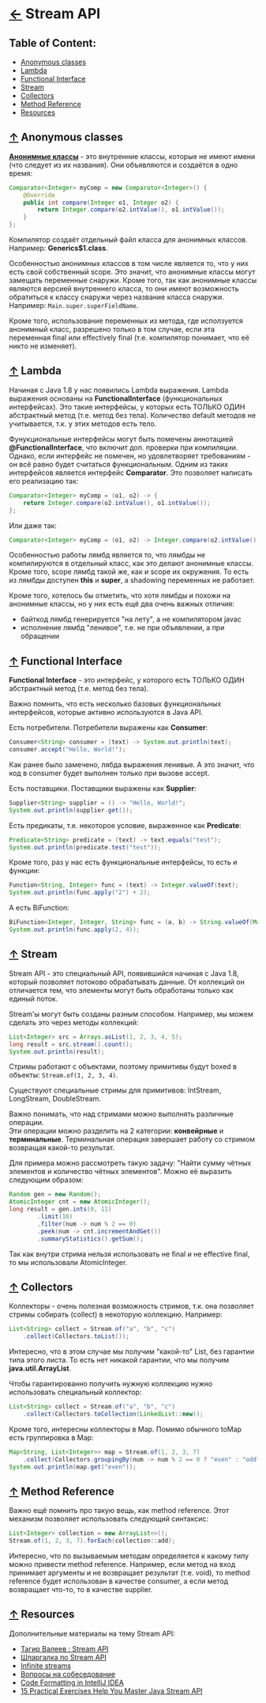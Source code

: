 # [←](../README.md) <a id="home"></a> Stream API

## Table of Content:
* [Anonymous classes](#anonymous)
* [Lambda](#lambda)
* [Functional Interface](#functional)
* [Stream](#stream)
* [Collectors](#collectors)
* [Method Reference](#methodref)
* [Resources](#resources)

## [↑](#home) <a id="anonymous"></a> Anonymous classes
**[Анонимные классы](https://docs.oracle.com/javase/tutorial/java/javaOO/anonymousclasses.html)** - это внутренние классы, которые не имеют имени (что следует из их названия). Они объявляются и создаётся в одно время:
```java
Comparator<Integer> myComp = new Comparator<Integer>() {
    @Override
    public int compare(Integer o1, Integer o2) {
        return Integer.compare(o2.intValue(), o1.intValue());
    }
};
```
Компилятор создаёт отдельный файл класса для анонимных классов. Например: **Generics$1.class**.

Особенностью анонимных классов в том числе является то, что у них есть свой собственный scope. Это значит, что анонимные классы могут замещать переменные снаружи. Кроме того, так как анонимные классы являются версией внутреннего класса, то они имеют возможность обратиться к классу снаружи через название класса снаружи. Например: ``Main.super.superFieldName``.

Кроме того, использование переменных из метода, где исползуется анонимный класс, разрешено только в том случае, если эта переменная final или effectively final (т.е. компилятор понимает, что её никто не изменяет).


## [↑](#home) <a id="lambda"></a> Lambda
Начиная с Java 1.8 у нас появились Lambda выражения. Lambda выражения основаны на **FunctionalInterface** (функциональных интерфейсах). Это такие интерфейсы, у которых есть ТОЛЬКО ОДИН абстрактный метод (т.е. метод без тела). Количество default методов не учитывается, т.к. у этих методов есть тело.

Фунукциональные интерфейсы могут быть помечены аннотацией **@FunctionalInterface**, что включит доп. проверки при компиляции. Однако, если интерфейс не помечен, но удовлетворяет требованиям - он всё равно будет считаться функциональным. Одним из таких интерфейсов является интерфейс **Comparator**. Это позволяет написать его реализацию так:
```java
Comparator<Integer> myComp = (o1, o2) -> {
    return Integer.compare(o2.intValue(), o1.intValue());
};
```
Или даже так:
```java
Comparator<Integer> myComp = (o1, o2) -> Integer.compare(o2.intValue(), o1.intValue());
```

Особенностью работы лямбд является то, что лямбды не компилируются в отдельный класс, как это делают анонимные классы. Кроме того, scope лямбд такой же, как и scope их окружения. То есть из лямбды доступен **this** и **super**, а shadowing переменных не работает.

Кроме того, хотелось бы отметить, что хотя лямбды и похожи на анонимные классы, но у них есть ещё два очень важных отличия:
- байткод лямбд генерируется "на лету", а не компилятором javac
- исполнение лямбд "ленивое", т.е. не при объявлении, а при обращении


## [↑](#home) <a id="functional"></a> Functional Interface
**Functional Interface** - это интерфейс, у которого есть ТОЛЬКО ОДИН абстрактный метод (т.е. метод без тела).

Важно помнить, что есть несколько базовых функциональных интерфейсов, которые активно используются в Java API.

Есть потребители. Потребители выражены как **Consumer**:
```java
Consumer<String> consumer = (text) -> System.out.println(text);
consumer.accept("Hello, World!");
```
Как ранее было замечено, лябда выражения ленивые. А это значит, что код в consumer будет выполнен только при вызове accept.

Есть поставщики. Поставщики выражены как **Supplier**:
```java
Supplier<String> supplier = () -> "Hello, World!";
System.out.println(supplier.get());
```

Есть предикаты, т.е. некоторое условие, выраженное как **Predicate**:
```java
Predicate<String> predicate = (text) -> text.equals("test");
System.out.println(predicate.test("test"));
```

Кроме того, раз у нас есть функциональные интерфейсы, то есть и функции:
```java
Function<String, Integer> func = (text) -> Integer.valueOf(text);
System.out.println(func.apply("2") + 2);
```

А есть BiFunction:
```java
BiFunction<Integer, Integer, String> func = (a, b) -> String.valueOf(Math.max(a, b));
System.out.println(func.apply(2, 4));
```

## [↑](#home) <a id="stream"></a> Stream
Stream API - это специальный API, появившийся начиная с Java 1.8, который позволяет потоково обрабатывать данные. От коллекций он отличается тем, что элементы могут быть обработаны только как единый поток.

Stream'ы могут быть созданы разным способом. Например, мы можем сделать это через методы коллекций:
```java
List<Integer> src = Arrays.asList(1, 2, 3, 4, 5);
long result = src.stream().count();
System.out.println(result);
```

Стримы работают с объектами, поэтому примитивы будут boxed в объекты: ```Stream.of(1, 2, 3, 4)```.

Существуют специальные стримы для примитивов: IntStream, LongStream, DoubleStream.

Важно понимать, что над стримами можно выполнять различные операции.\
Эти операции можно разделить на 2 категории: **конвейрные** и **терминальные**. Терминальная операция завершает работу со стримом возвращая какой-то результат.

Для примера можно рассмотреть такую задачу: "Найти сумму чётных элементов и количество чётных элементов". Можно её выразить следующим образом:
```java
Random gen = new Random();
AtomicInteger cnt = new AtomicInteger();
long result = gen.ints(0, 11)
        .limit(10)
        .filter(num -> num % 2 == 0)
        .peek(num -> cnt.incrementAndGet())
        .summaryStatistics().getSum();
```
Так как внутри стрима нельзя использовать не final и не effective final, то мы использовали AtomicInteger.


## [↑](#home) <a id="collectors"></a> Collectors
Коллекторы - очень полезная возможность стримов, т.к. она позволяет стримы собирать (collect) в некоторую коллекцию. Например:
```java
List<String> collect = Stream.of("a", "b", "c")
    .collect(Collectors.toList());
```
Интересно, что в этом случае мы получим "какой-то" List, без гарантии типа этого листа. То есть нет никакой гарантии, что мы получим **java.util.ArrayList**.

Чтобы гарантированно получить нужную коллекцию нужно использовать специальный коллектор:
```java
List<String> collect = Stream.of("a", "b", "c")
    .collect(Collectors.toCollection(LinkedList::new));
```

Кроме того, интересны коллекторы в Map. Помимо обычного toMap есть группировка в Map:
```java
Map<String, List<Integer>> map = Stream.of(1, 2, 3, 7)
    .collect(Collectors.groupingBy(num -> num % 2 == 0 ? "even" : "odd"));
System.out.println(map.get("even"));
```


## [↑](#home) <a id="methodref"></a> Method Reference
Важно ещё помнить про такую вещь, как method reference. Этот механизм позволяет использовать следующий синтаксис:
```java
List<Integer> collection = new ArrayList<>();
Stream.of(1, 2, 3, 7).forEach(collection::add);
```

Интересно, что по вызываемым методам определяется к какому типу можно привести method reference. Например, если метод на вход принимает аргументы и не возвращает результат (т.е. void), то method reference будет использован в качестве consumer, а если метод возвращает что-то, то в качестве supplier.


## [↑](#home) <a id="resources"></a> Resources
Дополнительные материалы на тему Stream API:
- [Тагир Валеев : Stream API](https://www.youtube.com/watch?v=FCT2jbAs_uA)
- [Шпаргалка по Stream API](https://habr.com/ru/company/luxoft/blog/270383/)
- [Infinite streams](https://www.baeldung.com/java-inifinite-streams)
- [Вопросы на собеседование](https://jsehelper.blogspot.com/2016/05/java-8-2.html)
- [Code Formatting in IntelliJ IDEA](https://youtu.be/vjVWjocENLg?t=274)
- [15 Practical Exercises Help You Master Java Stream API](https://blog.devgenius.io/15-practical-exercises-help-you-master-java-stream-api-3f9c86b1cf82)